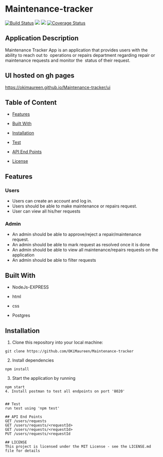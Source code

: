 # Maintenance-tracker
[![Build Status](https://travis-ci.org/OKiMaureen/Maintenance-tracker.svg?branch=develop)](https://travis-ci.org/OKiMaureen/Maintenance-tracker)
<a href="https://codeclimate.com/github/OKiMaureen/Maintenance-tracker/maintainability"><img src="https://api.codeclimate.com/v1/badges/225b5d371a7731f835b7/maintainability" /></a>
<a href="https://codeclimate.com/github/OKiMaureen/Maintenance-tracker/test_coverage"><img src="https://api.codeclimate.com/v1/badges/225b5d371a7731f835b7/test_coverage" /></a>
<a href='https://coveralls.io/github/OKiMaureen/Maintenance-tracker'><img src='https://coveralls.io/repos/github/OKiMaureen/Maintenance-tracker/badge.svg' alt='Coverage Status' /></a>


## Application Description
Maintenance Tracker App is an application that provides users with the ability to reach out to  operations or repairs department regarding repair or maintenance requests and monitor the  status of their request. 

## UI hosted on gh pages
https://okimaureen.github.io/Maintenance-tracker/ui


## Table of Content
* [Features](#features)
 
 * [Built With](#built-with)
 
 * [Installation](#installation)
 
 * [Test](#test)
 
 * [API End Points](#api-end-points)
 
 * [License](#lincense)

 ## Features

 ### Users
 * Users can create an account and log in.
 * Users should be able to make maintenance or repairs request.
 * User can view all his/her requests 
 
 ### Admin
 * An admin should be able to approve/reject a repair/maintenance request.    
 * An admin should be able to mark request as resolved once it is done
 * An admin should be able to view all maintenance/repairs requests on the application
 * An admin should be able to filter requests  
 
 ## Built With

* NodeJs-EXPRESS

* html

* css

* Postgres

## Installation
1. Clone this repository into your local machine:
```
git clone https://github.com/OKiMaureen/Maintenance-tracker
```
2. Install dependencies
```
npm install
```
3. Start the application by running
```
npm start
4. Install postman to test all endpoints on port '8020'


## Test
run test using 'npm test'

## API End Points
GET /users/requests
GET /users/requests/<requestId>
GET /users/requests/<requestId>
PUT /users/requests/<requestId

## LICENSE
This project is licensed under the MIT License - see the LICENSE.md file for details
